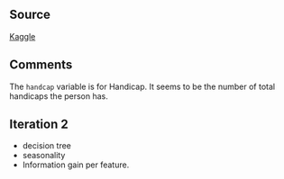 ## Source
[Kaggle](https://www.kaggle.com/joniarroba/noshowappointments)

## Comments

The `handcap` variable is for Handicap. It seems to be the number of total
handicaps the person has.

## Iteration 2

* decision tree
* seasonality
* Information gain per feature.
